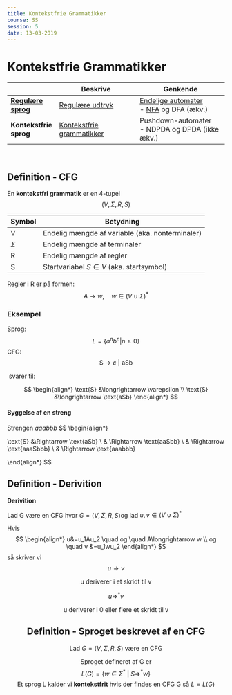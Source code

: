 ```yaml
---
title: Kontekstfrie Grammatikker
course: SS
session: 5
date: 13-03-2019
---
```


# Kontekstfrie Grammatikker

|                                                     | **Beskrive**                               | **Genkende**                                                 |
| --------------------------------------------------- | ------------------------------------------ | ------------------------------------------------------------ |
| **[Regulære <br />sprog](../SS/1a-regulære-sprog.md)** | [Regulære udtryk](../SS/3-regulære-udtryk.md) | [Endelige automater](../SS/1b-endelige-automater.md) <br />- [NFA](../SS/2-nondeterministiske-endelige-automater.md) og DFA (ækv.) |
| **Kontekstfrie <br />sprog**                        | <u>Kontekstfrie grammatikker</u>           | Pushdown-automater<br />- NDPDA og DPDA (ikke ækv.)          |

<br />

## Definition - CFG

En **kontekstfri grammatik** er en 4-tupel
$$
(V,\Sigma,R,S)
$$

| Symbol   | Betydning                                       |
| -------- | ----------------------------------------------- |
| V        | Endelig mængde af variable (aka. nonterminaler) |
| $\Sigma$ | Endelig mængde af terminaler                    |
| R        | Endelig mængde af regler                        |
| S        | Startvariabel $S\in V$ (aka. startsymbol)       |



Regler i R er på formen:
$$
A \longrightarrow w, \quad w \in (V\cup\Sigma)^*
$$

### Eksempel

Sprog:
$$
L=\{a^nb^n | n \geq0\}
$$
CFG:
$$
\text{S} \longrightarrow \varepsilon \ |\  \text{aSb}
$$

​	svarer til:

$$
\begin{align*}
\text{S} &\longrightarrow \varepsilon \\
\text{S} &\longrightarrow \text{aSb}
\end{align*}
$$

#### Byggelse af en streng

Strengen *aaabbb*
$$
\begin{align*}

\text{S} &\Rightarrow \text{aSb} \\
& \Rightarrow \text{aaSbb} \\
& \Rightarrow \text{aaaSbbb} \\
& \Rightarrow \text{aaabbb}


\end{align*}
$$


## Definition - Derivition

**Derivition**

Lad G være en CFG hvor $G=(V,\Sigma,R,S)​$ 
og lad $u,v \in (V\cup\Sigma)^*​$

Hvis
$$
\begin{align*}
u&=u_1Au_2 \quad og \quad A\longrightarrow w \\
og \quad v &=u_1wu_2 
\end{align*}
$$
så skriver vi
$$
u \Rightarrow v
$$
<center> u deriverer i et skridt til v

$$
u \Rightarrow^* v
$$

<center> u deriverer i 0 eller flere et skridt til v



## Definition - Sproget beskrevet af en CFG

Lad $G=(V,\Sigma,R,S)$  være en CFG

Sproget defineret af G er
$$
L(G)=\{w\in\Sigma^* \ | \ S \Rightarrow^*w\}
$$
Et sprog L kalder vi **kontekstfrit** hvis
der findes en CFG G så $L=L(G)$



